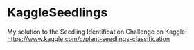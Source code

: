 # KaggleSeedlings
My solution to the Seedling Identification Challenge on Kaggle:
https://www.kaggle.com/c/plant-seedlings-classification
